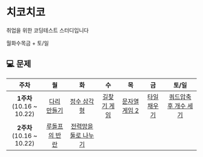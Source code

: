 # 치코치코

취업을 위한 코딩테스트 스터디입니다

월화수목금 + 토/일

## 💻 문제

|주차|월|화|수|목|금|토/일|
|:---:|:---:|:---:|:---:|:---:|:---:|:---:|
|**1주차**<br> (10.16 ~ 10.22)|[다리 만들기](https://www.acmicpc.net/problem/2146)|[정수 삼각형](https://school.programmers.co.kr/learn/courses/30/lessons/43105)|[길찾기 게임](https://school.programmers.co.kr/learn/courses/30/lessons/42892)|[문자열 게임 2](https://www.acmicpc.net/problem/20437)|[타일 채우기](https://www.acmicpc.net/problem/2133)|[쿼드압축 후 개수 세기](https://school.programmers.co.kr/learn/courses/30/lessons/68936)
|**2주차**<br> (10.16 ~ 10.22)|[루돌프의 반란](https://www.codetree.ai/training-field/frequent-problems/problems/rudolph-rebellion/description?page=1&pageSize=20)|[전력망을 둘로 나누기](https://school.programmers.co.kr/learn/courses/30/lessons/86971)

